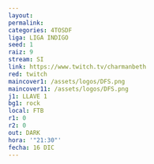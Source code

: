 ```yaml
---
layout: 
permalink: 
categories: 4TOSDF
liga: LIGA INDIGO
seed: 1
raiz: 9
stream: SI
link: https://www.twitch.tv/charmanbeth
red: twitch
maincover1: /assets/logos/DFS.png
maincover11: /assets/logos/DFS.png
j1: LLAVE 1
bg1: rock
local: FTB
r1: 0
r2: 0
out: DARK
hora: '"21:30"'
fecha: 16 DIC
---
```

